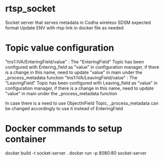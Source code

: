 # rtsp_socket
Socket server that serves metadata in Codha wireless SDSM expected format
Update ENV with rtsp link in docker file as needed

# Topic value configuration
"tns1:IVA/EnteringField/value" : The "EnteringField" Topic has been configured with Entering_field as "value" in configuration manager, if there is a change in this name, need to update "value" in main under the _process_metadata function
"tns1:IVA/LeavingField/value" : The "LeavingField" Topic has been configured with Leaving_field as "value" in configuration manager, if there is a change in this name, need to update "value" in main under the _process_metadata function

In case there is a need to use ObjectInField Topic, _process_metadata can be changed accordingly to use it instead of EnteringField


# Docker commands to setup container
docker build -t socket-server .
docker run -p 8080:80 socket-server
